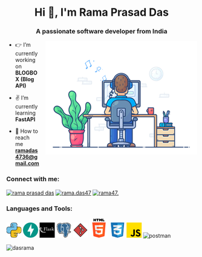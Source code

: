 <h1 align="center">Hi 👋, I'm Rama Prasad Das</h1>
<h3 align="center">A passionate software developer from India</h3>
<img align="right" width="400" src="https://raw.githubusercontent.com/SupianIDz/SupianIDz/main/coding.gif" alt="coding" style="margin-left: 20px;">

- 👉 I’m currently working on **BLOGBOX (Blog API)**

- ✌️ I’m currently learning **FastAPI**

- 🙌 How to reach me **ramadas4736@gmail.com**
  
<p align="left">
<h3 align="left">Connect with me:</h3>
<a href="https://linkedin.com/in/rama prasad das" target="blank"><img align="center" src="https://raw.githubusercontent.com/rahuldkjain/github-profile-readme-generator/master/src/images/icons/Social/linked-in-alt.svg" alt="rama prasad das" height="30" width="40" /></a>
<a href="https://instagram.com/rama.das47" target="blank"><img align="center" src="https://raw.githubusercontent.com/rahuldkjain/github-profile-readme-generator/master/src/images/icons/Social/instagram.svg" alt="rama.das47" height="30" width="40" /></a>
<a href="https://discord.gg/rama47." target="blank"><img align="center" src="https://raw.githubusercontent.com/rahuldkjain/github-profile-readme-generator/master/src/images/icons/Social/discord.svg" alt="rama47." height="30" width="40" /></a>
</p>

<h3 align="left">Languages and Tools:</h3>

<p align="left">
  <img src="https://github.com/dasrama/dasrama/blob/main/python.png" alt="python" width="40" height="40"/>  
  <img src="https://github.com/dasrama/dasrama/blob/main/FastAPI.svg" width="40" height="40"/>
  <img src="https://github.com/dasrama/dasrama/blob/main/pyflask.png" width="40" height="40"/> 
  <img src="https://github.com/dasrama/dasrama/blob/main/PostgresSQL.svg" alt="postgresql" width="40" height="40"/>  
  <img src="https://github.com/dasrama/dasrama/blob/main/git.png" alt="git" width="40" height="40"/>
  <img src="https://github.com/dasrama/dasrama/blob/main/html-5.png" alt="html5" width="50" height="50"/> 
  <img src="https://github.com/dasrama/dasrama/blob/main/social.png" alt="css" width="40" height="40"/>
  <img src="https://github.com/dasrama/dasrama/blob/main/js.png" alt="javascript" width="40" height="40"/>
  <img src="https://www.vectorlogo.zone/logos/getpostman/getpostman-icon.svg" alt="postman" width="40" height="40"/>
</p>

<p><img align="center" src="https://github-readme-streak-stats.herokuapp.com/?user=dasrama&" alt="dasrama" /></p>
